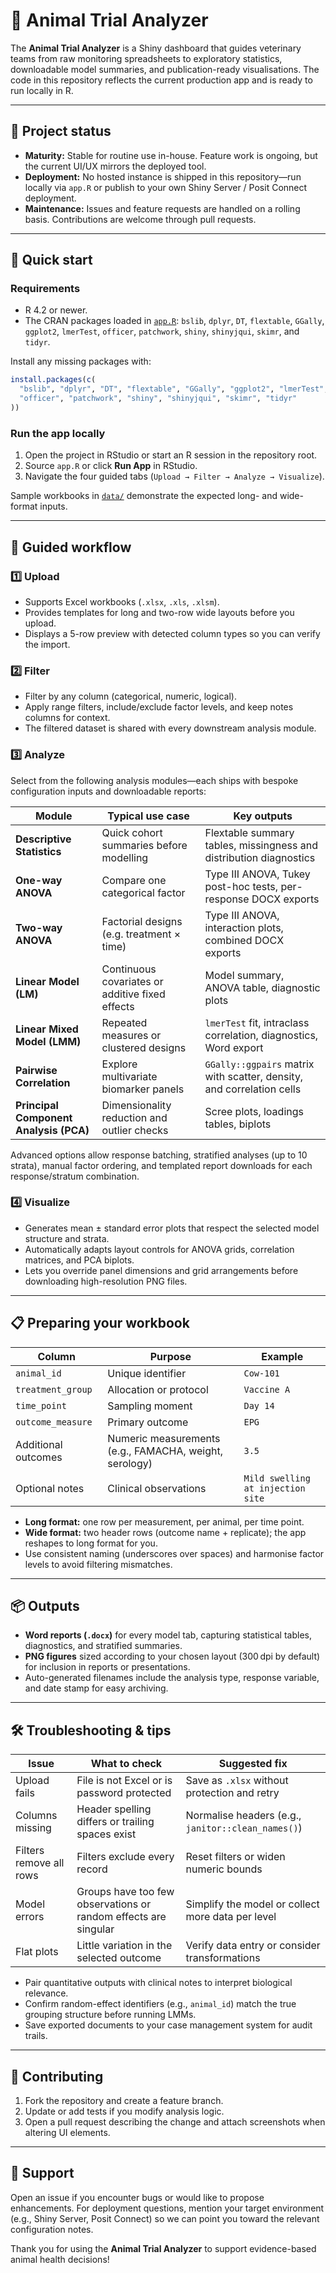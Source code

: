 # 🧪 Animal Trial Analyzer

The **Animal Trial Analyzer** is a Shiny dashboard that guides veterinary teams from raw monitoring spreadsheets to exploratory statistics, downloadable model summaries, and publication-ready visualisations. The code in this repository reflects the current production app and is ready to run locally in R.

---

## 📌 Project status

- **Maturity:** Stable for routine use in-house. Feature work is ongoing, but the current UI/UX mirrors the deployed tool.
- **Deployment:** No hosted instance is shipped in this repository—run locally via `app.R` or publish to your own Shiny Server / Posit Connect deployment.
- **Maintenance:** Issues and feature requests are handled on a rolling basis. Contributions are welcome through pull requests.

---

## 🚀 Quick start

### Requirements

- R 4.2 or newer.
- The CRAN packages loaded in [`app.R`](app.R): `bslib`, `dplyr`, `DT`, `flextable`, `GGally`, `ggplot2`, `lmerTest`, `officer`, `patchwork`, `shiny`, `shinyjqui`, `skimr`, and `tidyr`.

Install any missing packages with:

```r
install.packages(c(
  "bslib", "dplyr", "DT", "flextable", "GGally", "ggplot2", "lmerTest",
  "officer", "patchwork", "shiny", "shinyjqui", "skimr", "tidyr"
))
```

### Run the app locally

1. Open the project in RStudio or start an R session in the repository root.
2. Source `app.R` or click **Run App** in RStudio.
3. Navigate the four guided tabs (`Upload → Filter → Analyze → Visualize`).

Sample workbooks in [`data/`](data) demonstrate the expected long- and wide-format inputs.

---

## 🧭 Guided workflow

### 1️⃣ Upload

- Supports Excel workbooks (`.xlsx`, `.xls`, `.xlsm`).
- Provides templates for long and two-row wide layouts before you upload.
- Displays a 5-row preview with detected column types so you can verify the import.

### 2️⃣ Filter

- Filter by any column (categorical, numeric, logical).
- Apply range filters, include/exclude factor levels, and keep notes columns for context.
- The filtered dataset is shared with every downstream analysis module.

### 3️⃣ Analyze

Select from the following analysis modules—each ships with bespoke configuration inputs and downloadable reports:

| Module | Typical use case | Key outputs |
| --- | --- | --- |
| **Descriptive Statistics** | Quick cohort summaries before modelling | Flextable summary tables, missingness and distribution diagnostics |
| **One-way ANOVA** | Compare one categorical factor | Type III ANOVA, Tukey post-hoc tests, per-response DOCX exports |
| **Two-way ANOVA** | Factorial designs (e.g. treatment × time) | Type III ANOVA, interaction plots, combined DOCX exports |
| **Linear Model (LM)** | Continuous covariates or additive fixed effects | Model summary, ANOVA table, diagnostic plots |
| **Linear Mixed Model (LMM)** | Repeated measures or clustered designs | `lmerTest` fit, intraclass correlation, diagnostics, Word export |
| **Pairwise Correlation** | Explore multivariate biomarker panels | `GGally::ggpairs` matrix with scatter, density, and correlation cells |
| **Principal Component Analysis (PCA)** | Dimensionality reduction and outlier checks | Scree plots, loadings tables, biplots |

Advanced options allow response batching, stratified analyses (up to 10 strata), manual factor ordering, and templated report downloads for each response/stratum combination.

### 4️⃣ Visualize

- Generates mean ± standard error plots that respect the selected model structure and strata.
- Automatically adapts layout controls for ANOVA grids, correlation matrices, and PCA biplots.
- Lets you override panel dimensions and grid arrangements before downloading high-resolution PNG files.

---

## 📋 Preparing your workbook

| Column | Purpose | Example |
| --- | --- | --- |
| `animal_id` | Unique identifier | `Cow-101` |
| `treatment_group` | Allocation or protocol | `Vaccine A` |
| `time_point` | Sampling moment | `Day 14` |
| `outcome_measure` | Primary outcome | `EPG` |
| Additional outcomes | Numeric measurements (e.g., FAMACHA, weight, serology) | `3.5` |
| Optional notes | Clinical observations | `Mild swelling at injection site` |

- **Long format:** one row per measurement, per animal, per time point.
- **Wide format:** two header rows (outcome name + replicate); the app reshapes to long format for you.
- Use consistent naming (underscores over spaces) and harmonise factor levels to avoid filtering mismatches.

---

## 📦 Outputs

- **Word reports (`.docx`)** for every model tab, capturing statistical tables, diagnostics, and stratified summaries.
- **PNG figures** sized according to your chosen layout (300 dpi by default) for inclusion in reports or presentations.
- Auto-generated filenames include the analysis type, response variable, and date stamp for easy archiving.

---

## 🛠 Troubleshooting & tips

| Issue | What to check | Suggested fix |
| --- | --- | --- |
| Upload fails | File is not Excel or is password protected | Save as `.xlsx` without protection and retry |
| Columns missing | Header spelling differs or trailing spaces exist | Normalise headers (e.g., `janitor::clean_names()`) |
| Filters remove all rows | Filters exclude every record | Reset filters or widen numeric bounds |
| Model errors | Groups have too few observations or random effects are singular | Simplify the model or collect more data per level |
| Flat plots | Little variation in the selected outcome | Verify data entry or consider transformations |

- Pair quantitative outputs with clinical notes to interpret biological relevance.
- Confirm random-effect identifiers (e.g., `animal_id`) match the true grouping structure before running LMMs.
- Save exported documents to your case management system for audit trails.

---

## 🤝 Contributing

1. Fork the repository and create a feature branch.
2. Update or add tests if you modify analysis logic.
3. Open a pull request describing the change and attach screenshots when altering UI elements.

---

## 💬 Support

Open an issue if you encounter bugs or would like to propose enhancements. For deployment questions, mention your target environment (e.g., Shiny Server, Posit Connect) so we can point you toward the relevant configuration notes.

Thank you for using the **Animal Trial Analyzer** to support evidence-based animal health decisions!
